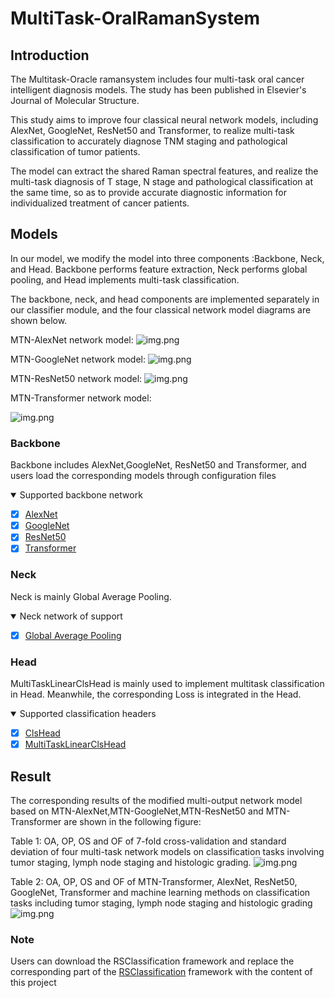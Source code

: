 # MultiTask-OralRamanSystem
## Introduction

The Multitask-Oracle ramansystem includes four multi-task oral cancer intelligent diagnosis models. 
The study has been published in Elsevier's Journal of Molecular Structure.

This study aims to improve four classical neural network models, including AlexNet, GoogleNet, ResNet50 and Transformer, to realize multi-task classification to accurately diagnose TNM staging and pathological classification of tumor patients.

The model can extract the shared Raman spectral features, and realize the multi-task diagnosis of T stage, N stage and pathological classification at the same time, so as to provide accurate diagnostic information for individualized treatment of cancer patients.

## Models
In our model, we modify the model into three components :Backbone, Neck, and Head. Backbone performs feature extraction, Neck performs global pooling, and Head implements multi-task classification.

The backbone, neck, and head components are implemented separately in our classifier module, and the four classical network model diagrams are shown below.

MTN-AlexNet network model:
![img.png](imgs/model/alexnet.png)

MTN-GoogleNet network model:
![img.png](imgs/model/googlenet.png)

MTN-ResNet50 network model:
![img.png](imgs/model/resnet50.png)

MTN-Transformer network model:

![img.png](imgs/model/transformer.png)

### Backbone
Backbone includes AlexNet,GoogleNet, ResNet50 and Transformer, and users load the corresponding models through configuration files

<details open>
<summary>Supported backbone network</summary>

- [x] [AlexNet](https://github.com/ISCLab-Bistu/MultiTask-OralRamanSystem/blob/master/rmsm/models/backbones/alexnet.py)
- [x] [GoogleNet](https://github.com/ISCLab-Bistu/MultiTask-OralRamanSystem/blob/master/rmsm/models/backbones/googlenet.py)
- [x] [ResNet50](https://github.com/ISCLab-Bistu/MultiTask-OralRamanSystem/blob/master/rmsm/models/backbones/resnet50.py)
- [x] [Transformer](https://github.com/ISCLab-Bistu/MultiTask-OralRamanSystem/blob/master/rmsm/models/backbones/transformer.py)

</details>

### Neck
Neck is mainly Global Average Pooling.

<details open>
<summary>Neck network of support</summary>

- [x] [Global Average Pooling](https://github.com/ISCLab-Bistu/MultiTask-OralRamanSystem/blob/master/rmsm/models/necks/gap.py)

</details>

### Head
MultiTaskLinearClsHead is mainly used to implement multitask classification in Head. Meanwhile, the corresponding Loss is integrated in the Head.

<details open>
<summary>Supported classification headers</summary>

- [x] [ClsHead](https://github.com/ISCLab-Bistu/MultiTask-OralRamanSystem/blob/master/rmsm/models/heads/cls_head.py)
- [x] [MultiTaskLinearClsHead](https://github.com/ISCLab-Bistu/MultiTask-OralRamanSystem/blob/master/rmsm/models/heads/multi_task_linear_head.py)

</details>

## Result
The corresponding results of the modified multi-output network model based on MTN-AlexNet,MTN-GoogleNet,MTN-ResNet50 and MTN-Transformer are shown in the following figure:

Table 1: OA, OP, OS and OF of 7-fold cross-validation and standard deviation of four multi-task network models on classification tasks involving tumor staging, lymph node staging and histologic grading.
![img.png](imgs/table1.png)

Table 2: OA, OP, OS and OF of MTN-Transformer, AlexNet, ResNet50, GoogleNet, Transformer and machine learning methods on classification tasks including tumor staging, lymph node staging and histologic grading
![img.png](imgs/table2.png)

### **Note**
Users can download the RSClassification framework and replace the corresponding part of the [RSClassification](https://github.com/ISCLab-Bistu/RSClassification) framework with the content of this project

